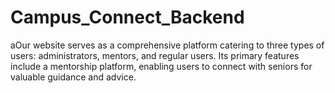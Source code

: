 # Campus_Connect_Backend
aOur website serves as a comprehensive platform catering to three types of users: administrators, mentors, and regular users. Its primary features include a mentorship platform, enabling users to connect with seniors for valuable guidance and advice. 
